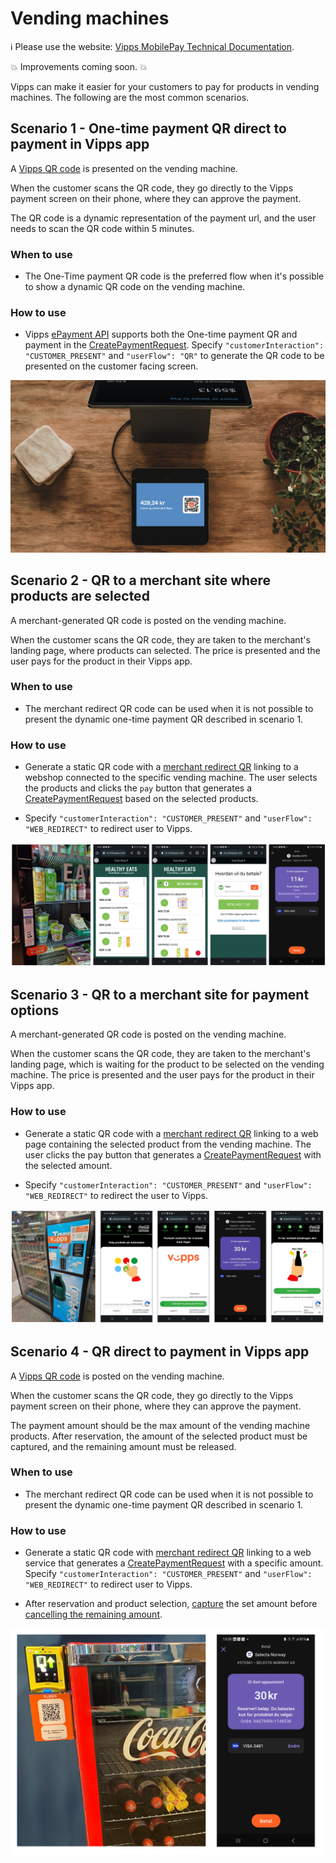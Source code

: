 <!-- START_METADATA
---
title: Vending machines
sidebar_label: Vending machines
sidebar_position: 80
pagination_next: null
pagination_prev: null
---
END_METADATA -->

# Vending machines

<!-- START_COMMENT -->

ℹ️ Please use the website:
[Vipps MobilePay Technical Documentation](https://vippsas.github.io/vipps-developer-docs/).

<!-- END_COMMENT -->

💥 Improvements coming soon. 💥

Vipps can make it easier for your customers to pay for products in vending machines.
The following are the most common scenarios.

## Scenario 1 - One-time payment QR direct to payment in Vipps app

A [Vipps QR code](https://vippsas.github.io/vipps-developer-docs/docs/APIs/qr-api/vipps-qr-one-time-payment-api-howitworks) is presented on the vending machine.

When the customer scans the QR code, they go directly to the Vipps payment screen on their phone, where they can approve the payment.

The QR code is a dynamic representation of the payment url, and the user needs to scan the QR code within 5 minutes.  

### When to use

* The One-Time payment QR code is the preferred flow when it's possible to show a dynamic QR code on the vending machine.

### How to use

* Vipps [ePayment API](https://vippsas.github.io/vipps-developer-docs/docs/APIs/epayment-api) supports both the One-time payment QR and payment in the
[CreatePaymentRequest](https://vippsas.github.io/vipps-developer-docs/api/epayment#tag/CreatePayments).
Specify `"customerInteraction": "CUSTOMER_PRESENT"` and  `"userFlow": "QR"` to generate the QR code to be presented on the customer facing screen.

![one_time_payment_qr](images/0_one_time_payment_qr.jpg)

## Scenario 2 - QR to a merchant site where products are selected

A merchant-generated QR code is posted on the vending machine.

When the customer scans the QR code,
they are taken to the merchant's landing page, where products can selected.
The price is presented and the user pays for the product in their Vipps app.

### When to use

* The merchant redirect QR code can be used when it is not possible to present the dynamic one-time payment QR described in scenario 1.

### How to use

* Generate a static QR code with a [merchant redirect QR](https://vippsas.github.io/vipps-developer-docs/docs/APIs/qr-api/vipps-qr-api#merchant-redirect-qr-codes)
linking to a webshop connected to the specific vending machine. The user selects the products and clicks the `pay` button that generates a
[CreatePaymentRequest](https://vippsas.github.io/vipps-developer-docs/docs/APIs/epayment-api/quick-start) based on the selected products.

* Specify `"customerInteraction": "CUSTOMER_PRESENT"` and `"userFlow": "WEB_REDIRECT"` to redirect user to Vipps.

![3_qr_to_landing_page_providing_selection](images/3_qr_to_landing_page_providing_selection.png)

## Scenario 3 - QR to a merchant site for payment options

A merchant-generated QR code is posted on the vending machine.

When the customer scans the QR code, they are taken to the merchant's landing page, which is waiting for the product to be selected on the vending machine.
The price is presented and the user pays for the product in their Vipps app.

### How to use

* Generate a static QR code with a
  [merchant redirect QR](https://vippsas.github.io/vipps-developer-docs/docs/APIs/qr-api/vipps-qr-api#merchant-redirect-qr-codes)
  linking to a web page containing the selected product from the vending machine. The user clicks the pay button that generates a
  [CreatePaymentRequest](https://vippsas.github.io/vipps-developer-docs/docs/APIs/epayment-api/quick-start) with the selected amount.

* Specify `"customerInteraction": "CUSTOMER_PRESENT"` and `"userFlow": "WEB_REDIRECT"` to redirect the user to Vipps.

![2_qr_to_landing_page_waiting_for_selection](images/2_qr_to_landing_page_waiting_for_selection.png)

## Scenario 4 - QR direct to payment in Vipps app

A [Vipps QR code](https://vippsas.github.io/vipps-developer-docs/docs/APIs/qr-api/vipps-qr-api#merchant-redirect-qr-codes) is posted on the vending machine.

When the customer scans the QR code, they go directly to the Vipps payment screen on their phone, where they can approve the payment.

The payment amount should be the max amount of the vending machine products. After reservation, the amount of the selected product must be captured, and the remaining amount must be released.

### When to use

* The merchant redirect QR code can be used when it is not possible to present the dynamic one-time payment QR described in scenario 1.

### How to use

* Generate a static QR code with [merchant redirect QR](https://vippsas.github.io/vipps-developer-docs/docs/APIs/qr-api/vipps-qr-api#merchant-redirect-qr-codes)
linking to a web service that generates a
[CreatePaymentRequest](https://vippsas.github.io/vipps-developer-docs/docs/APIs/epayment-api/quick-start) with a specific amount.
Specify `"customerInteraction": "CUSTOMER_PRESENT"` and `"userFlow": "WEB_REDIRECT"` to redirect user to Vipps.

* After reservation and product selection, [capture](https://vippsas.github.io/vipps-developer-docs/docs/APIs/epayment-api/modifications/capture) the set amount before
[cancelling the remaining amount](https://vippsas.github.io/vipps-developer-docs/docs/APIs/epayment-api/modifications/cancel#cancel-after-a-partial-capture).

![qr_direct_to_payment](images/1_qr_direct_to_payment.png)
